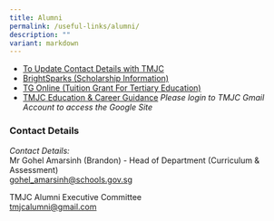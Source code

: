```yaml
---
title: Alumni
permalink: /useful-links/alumni/
description: ""
variant: markdown
---
```

* [To Update Contact Details with TMJC](https://go.gov.sg/e6s5fl)
* [BrightSparks (Scholarship Information)](https://brightsparks.com.sg/)
* [TG Online (Tuition Grant For Tertiary Education)](https://tgonline.moe.gov.sg/tgis/normal/studentViewTuitionGrant%20SubsidyInfo.action)
* [TMJC Education &amp; Career Guidance](https://go.gov.sg/tmjcecg)
_Please login to TMJC Gmail Account to access the Google Site_

### Contact Details

_Contact Details:_  <br>
Mr Gohel Amarsinh (Brandon) - Head of Department (Curriculum &amp; Assessment) <br>
[gohel\_amarsinh@schools.gov.sg](mailto:gohel_amarsinh@schools.gov.sg)

TMJC Alumni Executive Committee&nbsp;<br> [tmjcalumni@gmail.com](mailto:tmjcalumni@gmail.com)